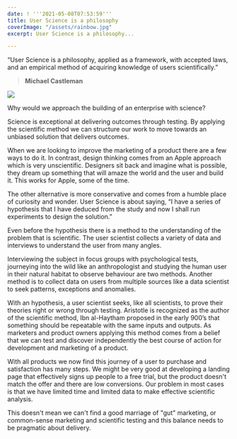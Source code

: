 ```yaml
---
date: ! '''2021-05-08T07:53:59'''
title: User Science is a philosophy
coverImage: "/assets/rainbow.jpg"
excerpt: User Science is a philosophy...

---
```

“User Science is a philosophy, applied as a framework, with accepted laws, and an empirical method of acquiring knowledge of users scientifically.”

> **Michael Castleman**

**![](/assets/michael.png)**

Why would we approach the building of an enterprise with science? 

Science is exceptional at delivering outcomes through testing. By applying the scientific method we can structure our work to move towards an unbiased solution that delivers outcomes.

When we are looking to improve the marketing of a product there are a few ways to do it. In contrast, design thinking comes from an Apple approach which is very unscientific. Designers sit back and imagine what is possible, they dream up something that will amaze the world and the user  and build it. This works for Apple, some of the time.

The other alternative is more conservative and comes from a humble place of curiosity and wonder. User Science is about saying, “I have a series of hypothesis that I have deduced from the study and now I shall run experiments to design the solution.”

Even before the hypothesis there is a method to the understanding of the problem that is scientific. The user scientist collects a variety of data and interviews to understand the user from many angles.

Interviewing the subject in focus groups with psychological tests, journeying into the wild like an anthropologist and studying the human user in their natural habitat to observe behaviour are two methods. Another method is to collect data on users from multiple sources like a data scientist to seek patterns, exceptions and anomalies.

With an hypothesis, a user scientist seeks, like all scientists, to prove their theories right or wrong through testing. Aristotle is recognized as the author of the scientific method, Ibn al-Haytham proposed in the early 900’s  that something should be repeatable with the same inputs and outputs.  As marketers and product owners applying this method comes from a belief that we can test and discover independently the best course of action for development and marketing of a product.

With all products we now find this journey of a user to purchase and satisfaction has many steps. We might be very good at developing a landing page that effectively signs up people to a free trial, but the product doesn't match the offer and there are low conversions. Our problem in most cases is that we have limited time and limited data to make effective scientific analysis.

This doesn't mean we can't find a good marriage of "gut" marketing, or common-sense marketing and scientific testing and this balance needs to be pragmatic about delivery.